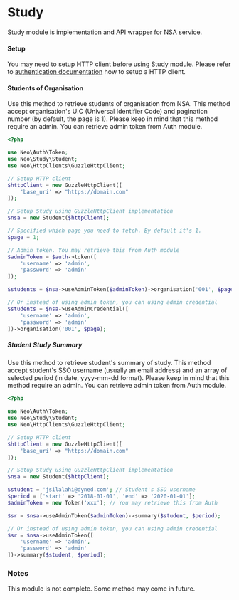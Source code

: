 # Study
Study module is implementation and API wrapper for NSA service.

#### Setup
You may need to setup HTTP client before using Study module. Please refer to [authentication documentation](authentication.md) how to setup a HTTP client. 

#### Students of Organisation
Use this method to retrieve students of organisation from NSA. This method accept organisation's UIC (Universal Identifier Code) and pagination number (by default, the page is 1). Please keep in mind that this method require an admin. You can retrieve admin token from Auth module. 

```php
<?php

use Neo\Auth\Token;
use Neo\Study\Student;
use Neo\HttpClients\GuzzleHttpClient;

// Setup HTTP client
$httpClient = new GuzzleHttpClient([
    'base_uri' => "https://domain.com"
]);

// Setup Study using GuzzleHttpClient implementation
$nsa = new Student($httpClient);

// Specified which page you need to fetch. By default it's 1.
$page = 1; 

// Admin token. You may retrieve this from Auth module
$adminToken = $auth->token([
    'username' => 'admin',
    'password' => 'admin'
]);

$students = $nsa->useAdminToken($adminToken)->organisation('001', $page);

// Or instead of using admin token, you can using admin credential
$students = $nsa->useAdminCredential([
    'username' => 'admin',
    'password' => 'admin'
])->organisation('001', $page);
```

##### Student Study Summary
Use this method to retrieve student's summary of study. This method accept student's SSO username (usually an email address) and an array of selected period (in date, yyyy-mm-dd format). Please keep in mind that this method require an admin. You can retrieve admin token from Auth module. 

```php
<?php

use Neo\Auth\Token;
use Neo\Study\Student;
use Neo\HttpClients\GuzzleHttpClient;

// Setup HTTP client
$httpClient = new GuzzleHttpClient([
    'base_uri' => "https://domain.com"
]);

// Setup Study using GuzzleHttpClient implementation
$nsa = new Student($httpClient);

$student = 'jsilalahi@dyned.com'; // Student's SSO username
$period = ['start' => '2018-01-01', 'end' => '2020-01-01'];
$adminToken = new Token('xxx'); // You may retrieve this from Auth

$sr = $nsa->useAdminToken($adminToken)->summary($student, $period);

// Or instead of using admin token, you can using admin credential
$sr = $nsa->useAdminToken([
    'username' => 'admin',
    'password' => 'admin'
])->summary($student, $period);
```

### Notes
This module is not complete. Some method may come in future.
